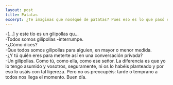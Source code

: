 ```yaml
---
layout: post
title: Patatas
excerpt: ¿Te imaginas que noséqué de patatas? Pues eso es lo que pasó en este relato
---
```


-[...] y este tío es un gilipollas qu...<br/>
-Todos somos gilipollas -interrumpe.<br/>
-¿Cómo dices?<br/>
-Que todos somos gilipollas para alguien, en mayor o menor medida.<br/>
-¿Y tú quién eres para meterte así en una conversación privada?<br/>
-Un gilipollas. Como tú, como ella, como ese señor. La diferencia es que yo lo tengo asumido y vosotros, seguramente, ni os lo habéis planteado y por eso lo usáis con tal ligereza. Pero no os preocupéis: tarde o temprano a todos nos llega el momento. Buen día.
